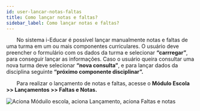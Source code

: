 ```yaml
---
id: user-lancar-notas-faltas
title: Como lançar notas e faltas?
sidebar_label: Como lançar notas e faltas?
---
```


<div id="main-content-access">

&nbsp;&nbsp;&nbsp;&nbsp;&nbsp;&nbsp;&nbsp;No sistema i-Educar é possível lançar manualmente notas e faltas de uma turma em um ou mais componentes curriculares. O usuário deve preencher o formulário com os dados da turma e selecionar **“carrregar”**, para conseguir  lançar  as informações. Caso o usuário queira consultar uma nova turma deve selecionar **“nova consulta”**, e para lançar dados da disciplina seguinte **“próximo componente disciplinar”.**

</div>

&nbsp;&nbsp;&nbsp;&nbsp;&nbsp;&nbsp;&nbsp;Para realizar o lançamento de notas e faltas, acesse o **Módulo Escola >> Lançamentos >> Faltas e Notas.**

![Aciona Móduilo escola, aciona Lançamento, aciona Faltas e notas](/img/user-docs/lancar_faltas_notas.gif)